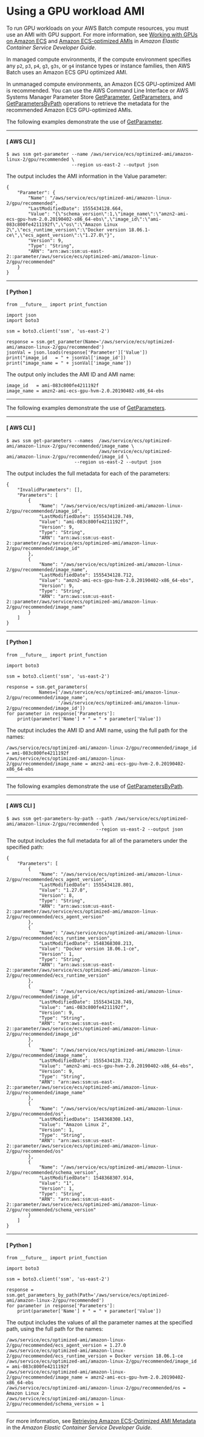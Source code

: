 # Using a GPU workload AMI<a name="batch-gpu-ami"></a>

To run GPU workloads on your AWS Batch compute resources, you must use an AMI with GPU support\. For more information, see [Working with GPUs on Amazon ECS](https://docs.aws.amazon.com/AmazonECS/latest/developerguide/ecs-gpu.html) and [Amazon ECS\-optimized AMIs](https://docs.aws.amazon.com/AmazonECS/latest/developerguide/ecs-optimized_AMI.html) in *Amazon Elastic Container Service Developer Guide*\.

In managed compute environments, if the compute environment specifies any `p2`, `p3`, `p4`, `g3`, `g3s`, or `g4` instance types or instance families, then AWS Batch uses an Amazon ECS GPU optimized AMI\.

In unmanaged compute environments, an Amazon ECS GPU\-optimized AMI is recommended\. You can use the AWS Command Line Interface or AWS Systems Manager Parameter Store [GetParameter](https://docs.aws.amazon.com/systems-manager/latest/APIReference/API_GetParameter.html), [GetParameters](https://docs.aws.amazon.com/systems-manager/latest/APIReference/API_GetParameters.html), and [GetParametersByPath](https://docs.aws.amazon.com/systems-manager/latest/APIReference/API_GetParametersByPath.html) operations to retrieve the metadata for the recommended Amazon ECS GPU\-optimized AMIs\.

The following examples demonstrate the use of [GetParameter](https://docs.aws.amazon.com/systems-manager/latest/APIReference/API_GetParameter.html)\.

------
#### [ AWS CLI ]

```
$ aws ssm get-parameter --name /aws/service/ecs/optimized-ami/amazon-linux-2/gpu/recommended \
                        --region us-east-2 --output json
```

The output includes the AMI information in the Value parameter:

```
{
    "Parameter": {
        "Name": "/aws/service/ecs/optimized-ami/amazon-linux-2/gpu/recommended",
        "LastModifiedDate": 1555434128.664,
        "Value": "{\"schema_version\":1,\"image_name\":\"amzn2-ami-ecs-gpu-hvm-2.0.20190402-x86_64-ebs\",\"image_id\":\"ami-083c800fe4211192f\",\"os\":\"Amazon Linux 2\",\"ecs_runtime_version\":\"Docker version 18.06.1-ce\",\"ecs_agent_version\":\"1.27.0\"}",
        "Version": 9,
        "Type": "String",
        "ARN": "arn:aws:ssm:us-east-2::parameter/aws/service/ecs/optimized-ami/amazon-linux-2/gpu/recommended"
    }
}
```

------
#### [ Python ]

```
from __future__ import print_function

import json
import boto3

ssm = boto3.client('ssm', 'us-east-2')

response = ssm.get_parameter(Name='/aws/service/ecs/optimized-ami/amazon-linux-2/gpu/recommended')
jsonVal = json.loads(response['Parameter']['Value'])
print("image_id   = " + jsonVal['image_id'])
print("image_name = " + jsonVal['image_name'])
```

The output only includes the AMI ID and AMI name:

```
image_id   = ami-083c800fe4211192f
image_name = amzn2-ami-ecs-gpu-hvm-2.0.20190402-x86_64-ebs
```

------

The following examples demonstrate the use of [GetParameters](https://docs.aws.amazon.com/systems-manager/latest/APIReference/API_GetParameters.html)\.

------
#### [ AWS CLI ]

```
$ aws ssm get-parameters --names  /aws/service/ecs/optimized-ami/amazon-linux-2/gpu/recommended/image_name \
                                  /aws/service/ecs/optimized-ami/amazon-linux-2/gpu/recommended/image_id \
                         --region us-east-2 --output json
```

The output includes the full metadata for each of the parameters:

```
{
    "InvalidParameters": [],
    "Parameters": [
        {
            "Name": "/aws/service/ecs/optimized-ami/amazon-linux-2/gpu/recommended/image_id",
            "LastModifiedDate": 1555434128.749,
            "Value": "ami-083c800fe4211192f",
            "Version": 9,
            "Type": "String",
            "ARN": "arn:aws:ssm:us-east-2::parameter/aws/service/ecs/optimized-ami/amazon-linux-2/gpu/recommended/image_id"
        },
        {
            "Name": "/aws/service/ecs/optimized-ami/amazon-linux-2/gpu/recommended/image_name",
            "LastModifiedDate": 1555434128.712,
            "Value": "amzn2-ami-ecs-gpu-hvm-2.0.20190402-x86_64-ebs",
            "Version": 9,
            "Type": "String",
            "ARN": "arn:aws:ssm:us-east-2::parameter/aws/service/ecs/optimized-ami/amazon-linux-2/gpu/recommended/image_name"
        }
    ]
}
```

------
#### [ Python ]

```
from __future__ import print_function

import boto3

ssm = boto3.client('ssm', 'us-east-2')

response = ssm.get_parameters(
            Names=['/aws/service/ecs/optimized-ami/amazon-linux-2/gpu/recommended/image_name',
                   '/aws/service/ecs/optimized-ami/amazon-linux-2/gpu/recommended/image_id'])
for parameter in response['Parameters']:
    print(parameter['Name'] + " = " + parameter['Value'])
```

The output includes the AMI ID and AMI name, using the full path for the names:

```
/aws/service/ecs/optimized-ami/amazon-linux-2/gpu/recommended/image_id = ami-083c800fe4211192f
/aws/service/ecs/optimized-ami/amazon-linux-2/gpu/recommended/image_name = amzn2-ami-ecs-gpu-hvm-2.0.20190402-x86_64-ebs
```

------

The following examples demonstrate the use of [GetParametersByPath](https://docs.aws.amazon.com/systems-manager/latest/APIReference/API_GetParametersByPath.html)\.

------
#### [ AWS CLI ]

```
$ aws ssm get-parameters-by-path --path /aws/service/ecs/optimized-ami/amazon-linux-2/gpu/recommended \
                                 --region us-east-2 --output json
```

The output includes the full metadata for all of the parameters under the specified path:

```
{
    "Parameters": [
        {
            "Name": "/aws/service/ecs/optimized-ami/amazon-linux-2/gpu/recommended/ecs_agent_version",
            "LastModifiedDate": 1555434128.801,
            "Value": "1.27.0",
            "Version": 8,
            "Type": "String",
            "ARN": "arn:aws:ssm:us-east-2::parameter/aws/service/ecs/optimized-ami/amazon-linux-2/gpu/recommended/ecs_agent_version"
        },
        {
            "Name": "/aws/service/ecs/optimized-ami/amazon-linux-2/gpu/recommended/ecs_runtime_version",
            "LastModifiedDate": 1548368308.213,
            "Value": "Docker version 18.06.1-ce",
            "Version": 1,
            "Type": "String",
            "ARN": "arn:aws:ssm:us-east-2::parameter/aws/service/ecs/optimized-ami/amazon-linux-2/gpu/recommended/ecs_runtime_version"
        },
        {
            "Name": "/aws/service/ecs/optimized-ami/amazon-linux-2/gpu/recommended/image_id",
            "LastModifiedDate": 1555434128.749,
            "Value": "ami-083c800fe4211192f",
            "Version": 9,
            "Type": "String",
            "ARN": "arn:aws:ssm:us-east-2::parameter/aws/service/ecs/optimized-ami/amazon-linux-2/gpu/recommended/image_id"
        },
        {
            "Name": "/aws/service/ecs/optimized-ami/amazon-linux-2/gpu/recommended/image_name",
            "LastModifiedDate": 1555434128.712,
            "Value": "amzn2-ami-ecs-gpu-hvm-2.0.20190402-x86_64-ebs",
            "Version": 9,
            "Type": "String",
            "ARN": "arn:aws:ssm:us-east-2::parameter/aws/service/ecs/optimized-ami/amazon-linux-2/gpu/recommended/image_name"
        },
        {
            "Name": "/aws/service/ecs/optimized-ami/amazon-linux-2/gpu/recommended/os",
            "LastModifiedDate": 1548368308.143,
            "Value": "Amazon Linux 2",
            "Version": 1,
            "Type": "String",
            "ARN": "arn:aws:ssm:us-east-2::parameter/aws/service/ecs/optimized-ami/amazon-linux-2/gpu/recommended/os"
        },
        {
            "Name": "/aws/service/ecs/optimized-ami/amazon-linux-2/gpu/recommended/schema_version",
            "LastModifiedDate": 1548368307.914,
            "Value": "1",
            "Version": 1,
            "Type": "String",
            "ARN": "arn:aws:ssm:us-east-2::parameter/aws/service/ecs/optimized-ami/amazon-linux-2/gpu/recommended/schema_version"
        }
    ]
}
```

------
#### [ Python ]

```
from __future__ import print_function

import boto3

ssm = boto3.client('ssm', 'us-east-2')

response = ssm.get_parameters_by_path(Path='/aws/service/ecs/optimized-ami/amazon-linux-2/gpu/recommended')
for parameter in response['Parameters']:
    print(parameter['Name'] + " = " + parameter['Value'])
```

The output includes the values of all the parameter names at the specified path, using the full path for the names:

```
/aws/service/ecs/optimized-ami/amazon-linux-2/gpu/recommended/ecs_agent_version = 1.27.0
/aws/service/ecs/optimized-ami/amazon-linux-2/gpu/recommended/ecs_runtime_version = Docker version 18.06.1-ce
/aws/service/ecs/optimized-ami/amazon-linux-2/gpu/recommended/image_id = ami-083c800fe4211192f
/aws/service/ecs/optimized-ami/amazon-linux-2/gpu/recommended/image_name = amzn2-ami-ecs-gpu-hvm-2.0.20190402-x86_64-ebs
/aws/service/ecs/optimized-ami/amazon-linux-2/gpu/recommended/os = Amazon Linux 2
/aws/service/ecs/optimized-ami/amazon-linux-2/gpu/recommended/schema_version = 1
```

------

For more information, see [Retrieving Amazon ECS\-Optimized AMI Metadata](https://docs.aws.amazon.com/AmazonECS/latest/developerguide/retrieve-ecs-optimized_AMI.html) in the *Amazon Elastic Container Service Developer Guide*\.